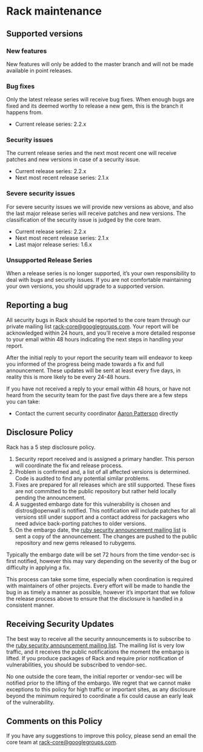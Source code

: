 # Rack maintenance

## Supported versions

### New features

New features will only be added to the master branch and will not be made available in point releases.

### Bug fixes

Only the latest release series will receive bug fixes. When enough bugs are fixed and its deemed worthy to release a new gem, this is the branch it happens from.

* Current release series: 2.2.x

### Security issues

The current release series and the next most recent one will receive patches and new versions in case of a security issue.

* Current release series: 2.2.x
* Next most recent release series: 2.1.x

### Severe security issues

For severe security issues we will provide new versions as above, and also the last major release series will receive patches and new versions. The classification of the security issue is judged by the core team.

* Current release series: 2.2.x
* Next most recent release series: 2.1.x
* Last major release series: 1.6.x

### Unsupported Release Series

When a release series is no longer supported, it’s your own responsibility to deal with bugs and security issues. If you are not comfortable maintaining your own versions, you should upgrade to a supported version.

## Reporting a bug

All security bugs in Rack should be reported to the core team through our private mailing list [rack-core@googlegroups.com](https://groups.google.com/forum/#!forum/rack-core). Your report will be acknowledged within 24 hours, and you’ll receive a more detailed response to your email within 48 hours indicating the next steps in handling your report.

After the initial reply to your report the security team will endeavor to keep you informed of the progress being made towards a fix and full announcement. These updates will be sent at least every five days, in reality this is more likely to be every 24-48 hours.

If you have not received a reply to your email within 48 hours, or have not heard from the security team for the past five days there are a few steps you can take:

* Contact the current security coordinator [Aaron Patterson](mailto:tenderlove@ruby-lang.org) directly

## Disclosure Policy

Rack has a 5 step disclosure policy.

1. Security report received and is assigned a primary handler. This person will coordinate the fix and release process.
2. Problem is confirmed and, a list of all affected versions is determined. Code is audited to find any potential similar problems.
3. Fixes are prepared for all releases which are still supported. These fixes are not committed to the public repository but rather held locally pending the announcement.
4. A suggested embargo date for this vulnerability is chosen and distros@openwall is notified. This notification will include patches for all versions still under support and a contact address for packagers who need advice back-porting patches to older versions.
5. On the embargo date, the [ruby security announcement mailing list](mailto:ruby-security-ann@googlegroups.com) is sent a copy of the announcement. The changes are pushed to the public repository and new gems released to rubygems.

Typically the embargo date will be set 72 hours from the time vendor-sec is first notified, however this may vary depending on the severity of the bug or difficulty in applying a fix.

This process can take some time, especially when coordination is required with maintainers of other projects. Every effort will be made to handle the bug in as timely a manner as possible, however it’s important that we follow the release process above to ensure that the disclosure is handled in a consistent manner.

## Receiving Security Updates

The best way to receive all the security announcements is to subscribe to the [ruby security announcement mailing list](mailto:ruby-security-ann@googlegroups.com). The mailing list is very low traffic, and it receives the public notifications the moment the embargo is lifted. If you produce packages of Rack and require prior notification of vulnerabilities, you should be subscribed to vendor-sec.

No one outside the core team, the initial reporter or vendor-sec will be notified prior to the lifting of the embargo. We regret that we cannot make exceptions to this policy for high traffic or important sites, as any disclosure beyond the minimum required to coordinate a fix could cause an early leak of the vulnerability.

## Comments on this Policy

If you have any suggestions to improve this policy, please send an email the core team at [rack-core@googlegroups.com](https://groups.google.com/forum/#!forum/rack-core).

